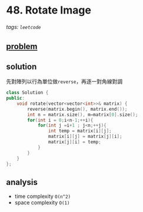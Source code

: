 # 48. Rotate Image

###### tags: `leetcode` 

## [problem](https://leetcode.com/problems/rotate-image/)

## solution 
先對陣列以行為單位做`reverse`，再逐一對角線對調

```c++
class Solution {
public:
    void rotate(vector<vector<int>>& matrix) {
        reverse(matrix.begin(), matrix.end());
        int n = matrix.size(), m=matrix[0].size();
        for(int i = 0;i<n-1;++i){
            for(int j =i+1 ; j<n;++j){
                int temp = matrix[i][j];
                matrix[i][j] = matrix[j][i];
                matrix[j][i] = temp;
            }
        }
    }
};
```

## analysis
- time complexity `O(n^2)`
- space complexity `O(1)`